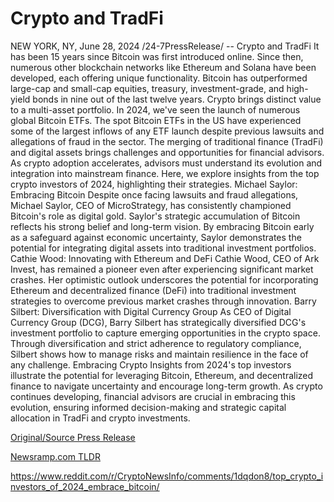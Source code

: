 # Crypto and TradFi

NEW YORK, NY, June 28, 2024 /24-7PressRelease/ -- Crypto and TradFi  It has been 15 years since Bitcoin was first introduced online. Since then, numerous other blockchain networks like Ethereum and Solana have been developed, each offering unique functionality. Bitcoin has outperformed large-cap and small-cap equities, treasury, investment-grade, and high-yield bonds in nine out of the last twelve years.  Crypto brings distinct value to a multi-asset portfolio. In 2024, we've seen the launch of numerous global Bitcoin ETFs. The spot Bitcoin ETFs in the US have experienced some of the largest inflows of any ETF launch despite previous lawsuits and allegations of fraud in the sector.  The merging of traditional finance (TradFi) and digital assets brings challenges and opportunities for financial advisors. As crypto adoption accelerates, advisors must understand its evolution and integration into mainstream finance. Here, we explore insights from the top crypto investors of 2024, highlighting their strategies.  Michael Saylor: Embracing Bitcoin  Despite once facing lawsuits and fraud allegations, Michael Saylor, CEO of MicroStrategy, has consistently championed Bitcoin's role as digital gold. Saylor's strategic accumulation of Bitcoin reflects his strong belief and long-term vision. By embracing Bitcoin early as a safeguard against economic uncertainty, Saylor demonstrates the potential for integrating digital assets into traditional investment portfolios.  Cathie Wood: Innovating with Ethereum and DeFi  Cathie Wood, CEO of Ark Invest, has remained a pioneer even after experiencing significant market crashes. Her optimistic outlook underscores the potential for incorporating Ethereum and decentralized finance (DeFi) into traditional investment strategies to overcome previous market crashes through innovation.  Barry Silbert: Diversification with Digital Currency Group  As CEO of Digital Currency Group (DCG), Barry Silbert has strategically diversified DCG's investment portfolio to capture emerging opportunities in the crypto space. Through diversification and strict adherence to regulatory compliance, Silbert shows how to manage risks and maintain resilience in the face of any challenge.  Embracing Crypto  Insights from 2024's top investors illustrate the potential for leveraging Bitcoin, Ethereum, and decentralized finance to navigate uncertainty and encourage long-term growth. As crypto continues developing, financial advisors are crucial in embracing this evolution, ensuring informed decision-making and strategic capital allocation in TradFi and crypto investments. 

[Original/Source Press Release](https://www.24-7pressrelease.com/press-release/512096/crypto-and-tradfi)
                    

[Newsramp.com TLDR](None) 

https://www.reddit.com/r/CryptoNewsInfo/comments/1dqdon8/top_crypto_investors_of_2024_embrace_bitcoin/